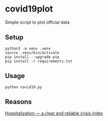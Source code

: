 # covid19plot

Simple script to plot official data

## Setup
```
python3 -m venv .venv
source .venv/bin/activate
pip install --upgrade pip
pip install -r requirements.txt
```

## Usage
```
python covid19.py
```

## Reasons

[Hospitalization — a clear and reliable crisis index](https://medium.com/@cisba/hospitalization-a-clear-and-reliable-crisis-index-438fc6e9805e)
